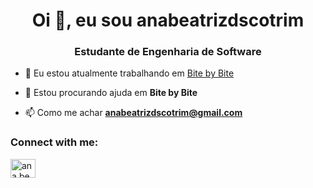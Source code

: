 <h1 align="center">Oi 👋, eu sou anabeatrizdscotrim</h1>
<h3 align="center">Estudante de Engenharia de Software</h3>

- 🔭 Eu estou atualmente trabalhando em [Bite by Bite](https://sites.google.com/edu.unifil.br/bitebybite/p%C3%A1gina-inicial)

- 🤝 Estou procurando ajuda em **Bite by Bite**

- 📫 Como me achar **anabeatrizdscotrim@gmail.com**

<h3 align="left">Connect with me:</h3>
<p align="left">
<a href="https://instagram.com/ana.beatrizds" target="blank"><img align="center" src="https://raw.githubusercontent.com/rahuldkjain/github-profile-readme-generator/master/src/images/icons/Social/instagram.svg" alt="ana.beatrizds" height="30" width="40" /></a>
</p>
